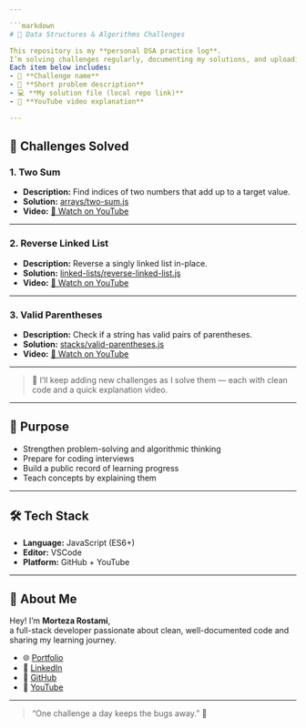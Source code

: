 ```yaml
---

```markdown
# 🧩 Data Structures & Algorithms Challenges

This repository is my **personal DSA practice log**.  
I’m solving challenges regularly, documenting my solutions, and uploading short explanation videos on YouTube.  
Each item below includes:
- 🧠 **Challenge name**
- 📄 **Short problem description**
- 💻 **My solution file (local repo link)**
- 🎥 **YouTube video explanation**

---
```


## 🚀 Challenges Solved

### 1. Two Sum

- **Description:** Find indices of two numbers that add up to a target value.
- **Solution:** [arrays/two-sum.js](./arrays/two-sum.js)
- **Video:** [🎥 Watch on YouTube](https://youtu.be/example)

---

### 2. Reverse Linked List

- **Description:** Reverse a singly linked list in-place.
- **Solution:** [linked-lists/reverse-linked-list.js](./linked-lists/reverse-linked-list.js)
- **Video:** [🎥 Watch on YouTube](https://youtu.be/example)

---

### 3. Valid Parentheses

- **Description:** Check if a string has valid pairs of parentheses.
- **Solution:** [stacks/valid-parentheses.js](./stacks/valid-parentheses.js)
- **Video:** [🎥 Watch on YouTube](https://youtu.be/example)

---

> 🧩 I’ll keep adding new challenges as I solve them — each with clean code and a quick explanation video.

---

## 🧠 Purpose

- Strengthen problem-solving and algorithmic thinking
- Prepare for coding interviews
- Build a public record of learning progress
- Teach concepts by explaining them

---

## 🛠 Tech Stack

- **Language:** JavaScript (ES6+)
- **Editor:** VSCode
- **Platform:** GitHub + YouTube

---

## 🌟 About Me

Hey! I’m **Morteza Rostami**,  
a full-stack developer passionate about clean, well-documented code and sharing my learning journey.

- 🌐 [Portfolio](https://rostami-dev.top)
- 💼 [LinkedIn](https://linkedin.com/in/your-profile)
- 🐙 [GitHub](https://github.com/your-username)
- 🎥 [YouTube](https://www.youtube.com/@your-channel)

---

> “One challenge a day keeps the bugs away.” 🐛

```

```
